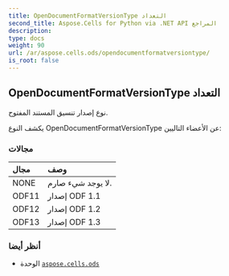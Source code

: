 ```yaml
---
title: OpenDocumentFormatVersionType التعداد
second_title: Aspose.Cells for Python via .NET API المراجع
description:
type: docs
weight: 90
url: /ar/aspose.cells.ods/opendocumentformatversiontype/
is_root: false
---
```

##  OpenDocumentFormatVersionType التعداد
نوع إصدار تنسيق المستند المفتوح.



يكشف النوع OpenDocumentFormatVersionType عن الأعضاء التاليين:

###  مجالات
| مجال| وصف|
| :- | :- |
| NONE | لا يوجد شيء صارم.|
| ODF11 | إصدار ODF 1.1|
| ODF12 | إصدار ODF 1.2|
| ODF13 | إصدار ODF 1.3|



###  أنظر أيضا
* الوحدة [`aspose.cells.ods`](..)
